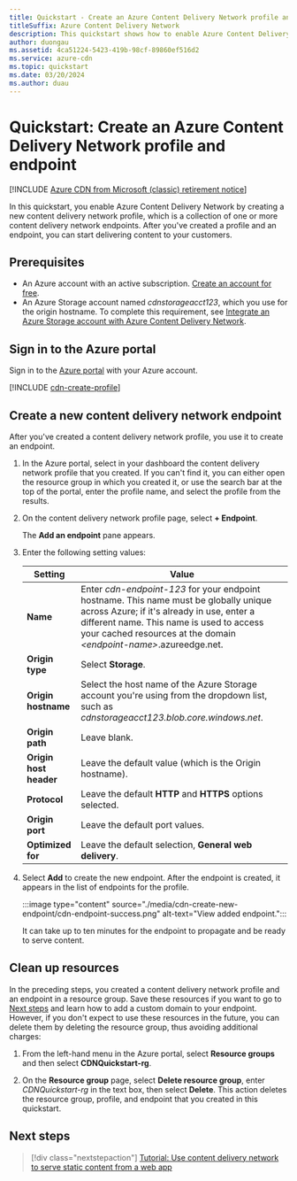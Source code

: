 ```yaml
---
title: Quickstart - Create an Azure Content Delivery Network profile and endpoint
titleSuffix: Azure Content Delivery Network
description: This quickstart shows how to enable Azure Content Delivery Network by creating a new content delivery network profile and content delivery network endpoint.
author: duongau
ms.assetid: 4ca51224-5423-419b-98cf-89860ef516d2
ms.service: azure-cdn
ms.topic: quickstart
ms.date: 03/20/2024
ms.author: duau
---
```


# Quickstart: Create an Azure Content Delivery Network profile and endpoint

[!INCLUDE [Azure CDN from Microsoft (classic) retirement notice](../../includes/cdn-classic-retirement.md)]

In this quickstart, you enable Azure Content Delivery Network by creating a new content delivery network profile, which is a collection of one or more content delivery network endpoints. After you've created a profile and an endpoint, you can start delivering content to your customers.

## Prerequisites

- An Azure account with an active subscription. [Create an account for free](https://azure.microsoft.com/free/?ref=microsoft.com&utm_source=microsoft.com&utm_medium=docs&utm_campaign=visualstudio).
- An Azure Storage account named *cdnstorageacct123*, which you use for the origin hostname. To complete this requirement, see [Integrate an Azure Storage account with Azure Content Delivery Network](cdn-create-a-storage-account-with-cdn.md).

## Sign in to the Azure portal

Sign in to the [Azure portal](https://portal.azure.com) with your Azure account.

[!INCLUDE [cdn-create-profile](../../includes/cdn-create-profile.md)]

<a name='create-a-new-cdn-endpoint'></a>

## Create a new content delivery network endpoint

After you've created a content delivery network profile, you use it to create an endpoint.

1. In the Azure portal, select in your dashboard the content delivery network profile that you created. If you can't find it, you can either open the resource group in which you created it, or use the search bar at the top of the portal, enter the profile name, and select the profile from the results.

1. On the content delivery network profile page, select **+ Endpoint**.

    The **Add an endpoint** pane appears.

3. Enter the following setting values:

    | Setting | Value |
    | ------- | ----- |
    | **Name** | Enter *cdn-endpoint-123* for your endpoint hostname. This name must be globally unique across Azure; if it's already in use, enter a different name. This name is used to access your cached resources at the domain *&lt;endpoint-name&gt;*.azureedge.net.|
    | **Origin type** | Select **Storage**. |
    | **Origin hostname** | Select the host name of the Azure Storage account you're using from the dropdown list, such as *cdnstorageacct123.blob.core.windows.net*. |
    | **Origin path** | Leave blank. |
    | **Origin host header** | Leave the default value (which is the Origin hostname). |
    | **Protocol** | Leave the default **HTTP** and **HTTPS** options selected. |
    | **Origin port** | Leave the default port values. |
    | **Optimized for** | Leave the default selection, **General web delivery**. |

3. Select **Add** to create the new endpoint. After the endpoint is created, it appears in the list of endpoints for the profile.

    :::image type="content" source="./media/cdn-create-new-endpoint/cdn-endpoint-success.png" alt-text="View added endpoint.":::

    It can take up to ten minutes for the endpoint to propagate and be ready to serve content.

## Clean up resources

In the preceding steps, you created a content delivery network profile and an endpoint in a resource group. Save these resources if you want to go to [Next steps](#next-steps) and learn how to add a custom domain to your endpoint. However, if you don't expect to use these resources in the future, you can delete them by deleting the resource group, thus avoiding additional charges:

1. From the left-hand menu in the Azure portal, select **Resource groups** and then select **CDNQuickstart-rg**.

2. On the **Resource group** page, select **Delete resource group**, enter *CDNQuickstart-rg* in the text box, then select **Delete**. This action deletes the resource group, profile, and endpoint that you created in this quickstart.

## Next steps

> [!div class="nextstepaction"]
> [Tutorial: Use content delivery network to serve static content from a web app](cdn-add-to-web-app.md)

